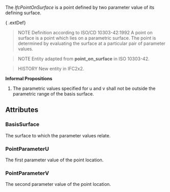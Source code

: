 The _IfcPointOnSurface_ is a point defined by two parameter value of its defining surface.

<!-- end of short definition -->


{ .extDef}
> NOTE Definition according to ISO/CD 10303-42:1992
> A point on surface is a point which lies on a parametric surface. The point is determined by evaluating the surface at a particular pair of parameter values.

> NOTE Entity adapted from **point_on_surface** in ISO 10303-42.

> HISTORY New entity in IFC2x2.

**Informal Propositions**

1. The parametric values specified for u and v shall not be outside the parametric range of the basis surface.

## Attributes

### BasisSurface
The surface to which the parameter values relate.

### PointParameterU
The first parameter value of the point location.

### PointParameterV
The second parameter value of the point location.
